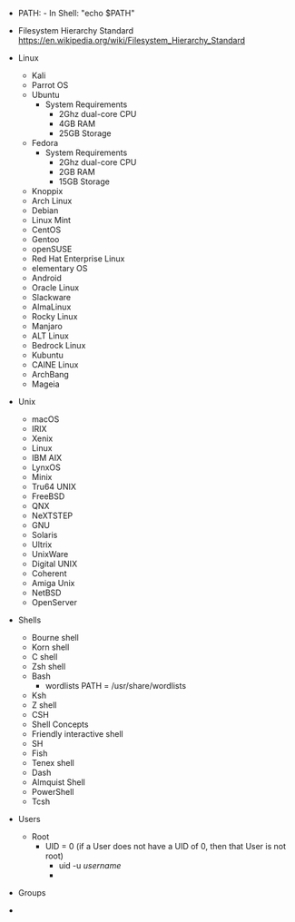 - PATH:
	  - In Shell:
		  "echo $PATH"
- Filesystem Hierarchy Standard
  https://en.wikipedia.org/wiki/Filesystem_Hierarchy_Standard

- Linux
	- Kali
	- Parrot OS
	- Ubuntu
		- System Requirements
			- 2Ghz dual-core CPU
			- 4GB RAM
			- 25GB Storage
	- Fedora
		- System Requirements
			- 2Ghz dual-core CPU
			- 2GB RAM
			- 15GB Storage
	- Knoppix
	- Arch Linux
	- Debian
	- Linux Mint
	- CentOS
	- Gentoo
	- openSUSE
	- Red Hat Enterprise Linux
	- elementary OS
	- Android
	- Oracle Linux
	- Slackware
	- AlmaLinux
	- Rocky Linux
	- Manjaro
	- ALT Linux
	- Bedrock Linux
	- Kubuntu
	- CAINE Linux
	- ArchBang
	- Mageia
- Unix
	- macOS
	- IRIX
	- Xenix
	- Linux
	- IBM AIX
	- LynxOS
	- Minix
	- Tru64 UNIX
	- FreeBSD
	- QNX
	- NeXTSTEP
	- GNU
	- Solaris
	- Ultrix
	- UnixWare
	- Digital UNIX
	- Coherent
	- Amiga Unix
	- NetBSD
	- OpenServer
- Shells
	- Bourne shell
	- Korn shell
	- C shell
	- Zsh shell
	- Bash
		- wordlists PATH = /usr/share/wordlists
	- Ksh
	- Z shell
	- CSH
	- Shell Concepts
	- Friendly interactive shell
	- SH
	- Fish
	- Tenex shell
	- Dash
	- Almquist Shell
	- PowerShell
	- Tcsh

- Users
	- Root
		- UID = 0 (if a User does not have a UID of 0, then that User is not root)
			- uid -u *username*
			- 
- Groups
- 